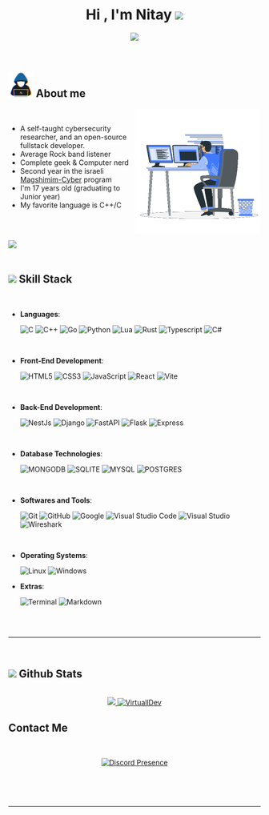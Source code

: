 
<h1 align="center"><b>Hi , I'm Nitay </b><img src="https://media.giphy.com/media/hvRJCLFzcasrR4ia7z/giphy.gif" width="35"></h1>

<p align="center">
  <a href="https://github.com/DenverCoder1/readme-typing-svg"><img src="https://readme-typing-svg.herokuapp.com?font=Time+New+Roman&color=cyan&size=25&center=true&vCenter=true&width=600&height=100&lines=Hi+There++&hearts;++;"></a>
</p>

<br>



	
## <picture><img src = "https://github.com/0xAbdulKhalid/0xAbdulKhalid/raw/main/assets/mdImages/about_me.gif" width = 50px></picture> **About me**

<picture> <img align="right" src="https://github.com/0xAbdulKhalid/0xAbdulKhalid/raw/main/assets/mdImages/Right_Side.gif" width = 250px></picture>

<br>

- A self-taught cybersecurity researcher, and an open-source fullstack developer.
- Average Rock band listener
- Complete geek & Computer nerd 
- Second year in the israeli <a href="https://www.magshimim.cyber.org.il/">Magshimim-Cyber</a> program
- I'm 17 years old (graduating to Junior year)
- My favorite language is C++/C

<br><br>

<img src="https://user-images.githubusercontent.com/73097560/115834477-dbab4500-a447-11eb-908a-139a6edaec5c.gif"><br><br>

## <img src="https://media2.giphy.com/media/QssGEmpkyEOhBCb7e1/giphy.gif?cid=ecf05e47a0n3gi1bfqntqmob8g9aid1oyj2wr3ds3mg700bl&rid=giphy.gif" width ="25"><b> Skill Stack</b>
<br>

<p align="center">

- **Languages**:
	
   ![C](https://img.shields.io/badge/C%20-%232370ED.svg?style=for-the-badge&logo=c&logoColor=white)
   ![C++](https://img.shields.io/badge/C++%20-%2300599C.svg?style=for-the-badge&logo=c%2B%2B&logoColor=white)
   ![Go](https://img.shields.io/badge/Go%20-%2300BFFF.svg?style=for-the-badge&logo=go&logoColor=white)
   ![Python](https://img.shields.io/badge/Python%20-%2314354C.svg?style=for-the-badge&logo=python&logoColor=white)
   ![Lua](https://img.shields.io/badge/Lua%20-%230000CD.svg?style=for-the-badge&logo=lua&logoColor=white)
   ![Rust](https://img.shields.io/badge/Rust%20-%23A52A2A.svg?style=for-the-badge&logo=rust&logoColor=white)
   ![Typescript](https://img.shields.io/badge/Typescript-%2300599C.svg?style=for-the-badge&logo=typescript&logoColor=white)
   ![C#](https://img.shields.io/badge/C%23-%2339AF0D.svg?style=for-the-badge&logo=csharp&logoColor=white)
	
<br>   
    
- **Front-End Development**:
	
   ![HTML5](https://img.shields.io/badge/HTML5%20-%23E34F26.svg?style=for-the-badge&logo=html5&logoColor=white)
   ![CSS3](https://img.shields.io/badge/CSS-%231572B6.svg?style=for-the-badge&logo=css3&logoColor=white)
   ![JavaScript](https://img.shields.io/badge/JavaScript%20-%23F7DF1E.svg?style=for-the-badge&logo=javascript&logoColor=white)
   ![React](https://img.shields.io/badge/-ReactJs-61DAFB?logo=react&logoColor=white&style=for-the-badge)
   ![Vite](https://img.shields.io/badge/Vite-%23ffc220.svg?style=for-the-badge&logo=vite&logoColor=white)
	
<br>

- **Back-End Development**:

   ![NestJs](https://img.shields.io/badge/NestJS-%23E0234E.svg?style=for-the-badge&logo=nestjs&logoColor=white)
   ![Django](https://img.shields.io/badge/Django-%23092e20.svg?style=for-the-badge&logo=django&logoColor=white)
   ![FastAPI](https://img.shields.io/badge/FastAPI-%23059487.svg?style=for-the-badge&logo=fastapi&logoColor=white)
   ![Flask](https://img.shields.io/badge/Flask-%2381c3cd.svg?style=for-the-badge&logo=flask&logoColor=white)
   ![Express](https://img.shields.io/badge/ExpressJS-%23394853.svg?style=for-the-badge&logo=express&logoColor=white)
	
<br>

- **Database Technologies**:

   ![MONGODB](https://img.shields.io/badge/MongoDB-%2317ad55.svg?style=for-the-badge&logo=mongodb&logoColor=white)
   ![SQLITE](https://img.shields.io/badge/Sqlite-%2309435b.svg?style=for-the-badge&logo=sqlite&logoColor=white)
   ![MYSQL](https://img.shields.io/badge/MYSQL-%23e59008.svg?style=for-the-badge&logo=mysql&logoColor=white)
   ![POSTGRES](https://img.shields.io/badge/POSTGRESQL-%23396c94.svg?style=for-the-badge&logo=postgresql&logoColor=white)
  
<br>

- **Softwares and Tools**:
	
   ![Git](https://img.shields.io/badge/git-%23F05033.svg?style=for-the-badge&logo=git&logoColor=white)
   ![GitHub](https://img.shields.io/badge/github-%23121011.svg?style=for-the-badge&logo=github&logoColor=white)
   ![Google](https://img.shields.io/badge/google-%234285F4.svg?style=for-the-badge&logo=google&logoColor=white)
   ![Visual Studio Code](https://img.shields.io/badge/Visual%20Studio%20Code-0078d7.svg?style=for-the-badge&logo=visual-studio-code&logoColor=white)
   ![Visual Studio](https://img.shields.io/badge/Visual%20Studio-561EA0.svg?style=for-the-badge&logo=visual-studio&logoColor=white)
   ![Wireshark](https://img.shields.io/badge/Wireshark-3395FF?style=for-the-badge&logo=wireshark&logoColor=white)
	
<br>

- **Operating Systems**:
	
   ![Linux](https://img.shields.io/badge/Linux-FCC624?style=for-the-badge&logo=linux&logoColor=white) 
   ![Windows](https://img.shields.io/badge/Windows-00A7FF?style=for-the-badge&logo=windows&logoColor=white) 

- **Extras**:
	
   ![Terminal](https://img.shields.io/badge/Terminal-%23054020?style=for-the-badge&logo=gnu-bash&logoColor=white)
   ![Markdown](https://img.shields.io/badge/markdown-%23000000.svg?style=for-the-badge&logo=markdown&logoColor=white)   
	
</p>

<br>
<br>

-----

<br>


## <img src="https://media.giphy.com/media/iY8CRBdQXODJSCERIr/giphy.gif" width="35"><b> Github Stats </b>
<br>

<div align="center">

<a href="https://github.com/nitayStain/">
  <img src="https://github-readme-stats.vercel.app/api?username=nitayStain&include_all_commits=true&count_private=true&show_icons=true&line_height=20&title_color=7A7ADB&icon_color=2234AE&text_color=D3D3D3&bg_color=0,000000,130F40" width="450"/>
  <img src="https://github-readme-stats.vercel.app/api/top-langs?username=nitayStain&show_icons=true&locale=en&layout=compact&line_height=20&title_color=7A7ADB&icon_color=2234AE&text_color=D3D3D3&bg_color=0,000000,130F40" width="375"  alt="VirtuallDev"/>

</a>
</div>

## <b> Contact Me </b>
<br>

<div align="center">

[![Discord Presence](https://lanyard.cnrad.dev/api/907644492419571752)](https://discord.com/users/907644492419571752)
	
</div>

<br>
<br>
<br>

-----
